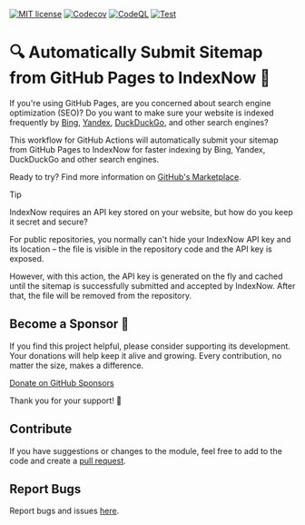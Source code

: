 [![MIT license](https://img.shields.io/static/v1?label=license&message=MIT&color=blue)](https://github.com/jakob-bagterp/index-now-submit-sitemap-gh-pages-action/blob/master/LICENSE.md)
[![Codecov](https://codecov.io/gh/jakob-bagterp/index-now-submit-sitemap-gh-pages-action/branch/master/graph/badge.svg?token=PEGUV7IL8T)](https://codecov.io/gh/jakob-bagterp/index-now-submit-sitemap-gh-pages-action)
[![CodeQL](https://github.com/jakob-bagterp/index-now-submit-sitemap-gh-pages-action/actions/workflows/codeql.yml/badge.svg)](https://github.com/jakob-bagterp/index-now-submit-sitemap-gh-pages-action/actions/workflows/codeql.yml)
[![Test](https://github.com/jakob-bagterp/index-now-submit-sitemap-gh-pages-action/actions/workflows/test.yml/badge.svg)](https://github.com/jakob-bagterp/index-now-submit-sitemap-gh-pages-action/actions/workflows/test.yml)

# 🔍 Automatically Submit Sitemap from GitHub Pages to IndexNow 🔎
If you're using GitHub Pages, are you concerned about search engine optimization (SEO)? Do you want to make sure your website is indexed frequently by [Bing](https://www.bing.com/indexnow), [Yandex](https://yandex.com/indexnow), [DuckDuckGo](https://duckduckgo.com/), and other search engines?

This workflow for GitHub Actions will automatically submit your sitemap from GitHub Pages to IndexNow for faster indexing by Bing, Yandex, DuckDuckGo and other search engines.

Ready to try? Find more information on [GitHub's Marketplace](https://github.com/marketplace/actions/index-now-submit-sitemap-gh-pages-action).

> [!TIP]
> IndexNow requires an API key stored on your website, but how do you keep it secret and secure?
>
> For public repositories, you normally can't hide your IndexNow API key and its location – the file is visible in the repository code and the API key is exposed.
>
> However, with this action, the API key is generated on the fly and cached until the sitemap is successfully submitted and accepted by IndexNow. After that, the file will be removed from the repository.

## Become a Sponsor 🏅
If you find this project helpful, please consider supporting its development. Your donations will help keep it alive and growing. Every contribution, no matter the size, makes a difference.

[Donate on GitHub Sponsors](https://github.com/sponsors/jakob-bagterp)

Thank you for your support! 🙌

## Contribute
If you have suggestions or changes to the module, feel free to add to the code and create a [pull request](https://github.com/jakob-bagterp/index-now-submit-sitemap-gh-pages-action/pulls).

## Report Bugs
Report bugs and issues [here](https://github.com/jakob-bagterp/index-now-submit-sitemap-gh-pages-action/issues).

